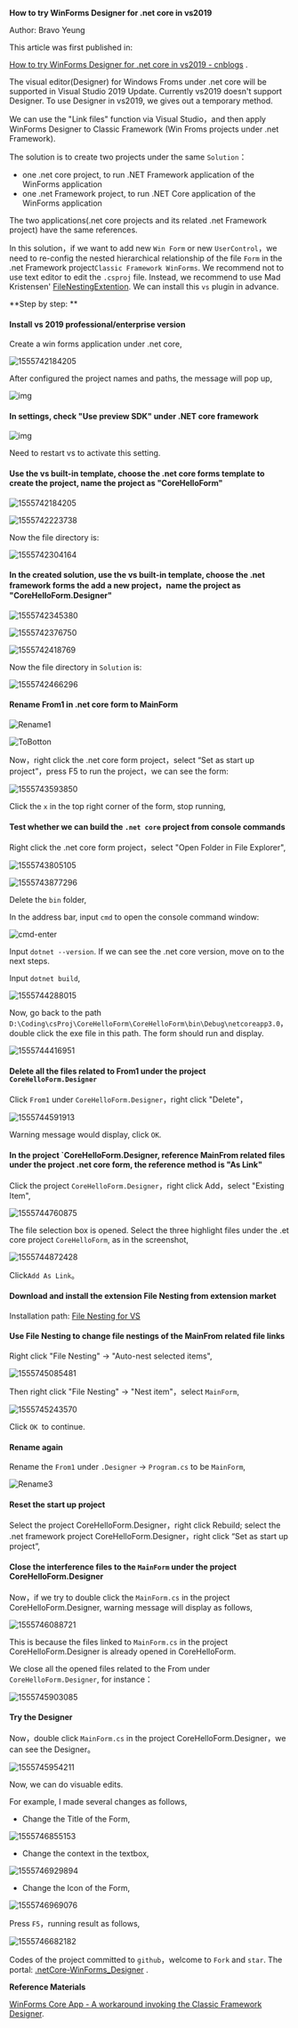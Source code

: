 **How to try WinForms Designer for .net core in vs2019**

Author: Bravo Yeung

This article was first published in:

[How to try WinForms Designer for .net core in vs2019 - cnblogs](https://www.cnblogs.com/enjoy233/p/workaround_to_use_the_designer_in_winForms_Core_App.html) .

The visual editor(Designer) for Windows Froms under .net core will be supported in Visual Studio 2019 Update. Currently vs2019 doesn't support Designer. To use Designer in vs2019, we gives out a temporary method.

We can use the "Link files" function via Visual Studio，and then apply WinForms Designer to Classic Framework (Win Froms projects under .net Framework).

The solution is to create two projects under the same `Solution`：

- one .net core project, to run .NET Framework application of the WinForms application
- one .net Framework project, to run .NET Core application of the WinForms application

The two applications(.net core projects and its related .net Framework project) have the same references.



In this solution，if we want to add new `Win Form` or new `UserControl`，we need to re-config the nested hierarchical relationship of the file `Form` in the .net Framework project`Classic Framework WinForms`.
We recommend not to use text editor to edit the `.csproj` file. Instead, we recommend to use Mad Kristensen' [FileNestingExtention](https://marketplace.visualstudio.com/items?itemName=MadsKristensen.FileNesting). We can install this `vs` plugin in advance.



**Step by step: **

#### Install vs 2019 professional/enterprise version

Create a win forms application under .net core,

![1555742184205](./screenShots/p1.png)

After configured the project names and paths, the message will pop up,

![img](./screenShots/p2.jpg)



#### In settings, check "Use preview SDK" under .NET core framework

![img](./screenShots/p3.jpg)

Need to restart vs to activate this setting.



#### Use the vs built-in template, choose the .net core forms template to create the project, name the project as "CoreHelloForm"



![1555742184205](./screenShots/1555742184205.png)



![1555742223738](./screenShots/1555742223738.png)



Now the file directory is:

![1555742304164](./screenShots/1555742304164.png)



#### In the created solution, use the vs built-in template, choose the .net framework forms the add a new project，name the project as "CoreHelloForm.Designer"

![1555742345380](./screenShots/1555742345380.png)



![1555742376750](./screenShots/1555742376750.png)



![1555742418769](./screenShots/1555742418769.png)



Now the file directory in `Solution` is:

![1555742466296](./screenShots/1555742466296.png)



#### Rename From1 in .net core form to MainForm

![Rename1](./screenShots/Rename1.gif)





![ToBotton](./screenShots/ToBotton.gif)



Now，right click the .net core form project，select “Set as start up project”，press F5 to run the project，we can see the form:

![1555743593850](./screenShots/1555743593850.png)



Click the `x` in the top right corner of the form, stop running,



#### Test whether we can build the `.net core` project from console commands

Right click the .net core form project，select "Open Folder in File Explorer",

![1555743805105](./screenShots/1555743805105.png)



![1555743877296](./screenShots/1555743877296.png)



Delete the `bin` folder,

In the address bar, input `cmd` to open the console command window:

![cmd-enter](./screenShots/cmd-enter.png)



Input `dotnet --version`. If we can see the .net core version, move on to the next steps.

Input `dotnet build`,

![1555744288015](./screenShots/1555744288015.png)



Now, go back to the path `D:\Coding\csProj\CoreHelloForm\CoreHelloForm\bin\Debug\netcoreapp3.0`，double click the exe file in this path. The form should run and display.

![1555744416951](./screenShots/1555744416951.png)



#### Delete all the files related to From1 under the project `CoreHelloForm.Designer`

Click `From1` under `CoreHelloForm.Designer`，right click "Delete"，

![1555744591913](./screenShots/1555744591913.png)

Warning message would display, click `OK`.



#### In the project `CoreHelloForm.Designer, reference MainFrom related files under the project .net core form, the reference method is "As Link"

Click the project `CoreHelloForm.Designer`，right click Add，select "Existing Item",

![1555744760875](./screenShots/1555744760875.png)



The file selection box is opened. Select the three highlight files under the .et core project `CoreHelloForm`, as in the screenshot,

![1555744872428](./screenShots/1555744872428.png)

Click`Add As Link`。



#### Download and install the extension File Nesting from extension market

Installation path: [File Nesting for VS](https://marketplace.visualstudio.com/items?itemName=MadsKristensen.FileNesting)




#### Use File Nesting to change file nestings of the MainFrom related file links

Right click "File Nesting" -> "Auto-nest selected items",

![1555745085481](./screenShots/1555745085481.png)



Then right click "File Nesting" -> "Nest item"，select `MainForm`,

![1555745243570](./screenShots/1555745243570.png)

Click `OK `to continue.



#### Rename again

Rename the `From1` under `.Designer` -> `Program.cs` to be `MainForm`,

![Rename3](./screenShots/Rename3.gif)



#### Reset the start up project

Select the project CoreHelloForm.Designer，right click Rebuild; select the .net framework project CoreHelloForm.Designer，right click “Set as start up project”,



#### Close the interference files to the `MainForm` under the project CoreHelloForm.Designer

Now，if we try to double click the `MainForm.cs` in the project CoreHelloForm.Designer, warning message will display as follows,

![1555746088721](./screenShots/1555746088721.png)

This is because the files linked to `MainForm.cs` in the project CoreHelloForm.Designer is already opened in CoreHelloForm.



We close all the opened files related to the From under `CoreHelloForm.Designer`, for instance：

![1555745903085](./screenShots/1555745903085.png)



#### Try the Designer

Now，double click `MainForm.cs` in the project CoreHelloForm.Designer，we can see the Designer。

![1555745954211](./screenShots/1555745954211.png)



Now, we can do visuable edits.

For example, I made several changes as follows,

- Change the Title of the Form,

![1555746855153](./screenShots/1555746855153.png)



- Change the context in the textbox,

![1555746929894](./screenShots/1555746929894.png)



- Change the Icon of the Form,

![1555746969076](./screenShots/1555746969076.png)



Press `F5`，running result as follows,

![1555746682182](./screenShots/1555746682182.png)



Codes of the project committed to `github`，welcome to `Fork` and `star`.
The portal: [.netCore-WinForms_Designer](https://github.com/yanglr/.netCore-WinForms_Designer) .

**Reference Materials**

[WinForms Core App - A workaround invoking the Classic Framework Designer](https://github.com/dotnet/winforms/blob/1225f79dce17253a629d1a65c3c13f7a77cbaba1/Documentation/winforms-designer.md).

